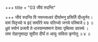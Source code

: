 +++
title = "03 जीवं रुदन्ति"

+++
जीवं रुदन्ति वि नयन्त्यध्वरं दीर्घामनु प्रसिर्ति दीध्युर्नरः।  
वामं पितृभ्यो य इदं समरिरे मयः पतिभ्यो जनये परिष्वजे॥ ३ ॥  
ध्रुवं स्योनं प्रजायै ते धारयाम्यश्मानं देव्याः पृथिव्या उपस्थे ।  
तमा रोहानुमाद्या सुवीरा दीर्घं त आयुः सविता कृणोतु ॥ ४ ॥